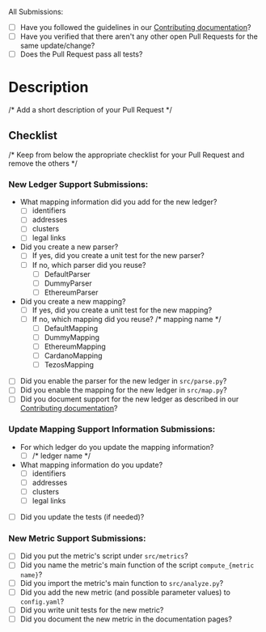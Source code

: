 All Submissions:

* [ ] Have you followed the guidelines in our [Contributing documentation](https://blockchain-technology-lab.github.io/consensus-decentralization/contribute)?
* [ ] Have you verified that there aren't any other open Pull Requests for the same update/change?
* [ ] Does the Pull Request pass all tests?

# Description

/* Add a short description of your Pull Request */

## Checklist

/* Keep from below the appropriate checklist for your Pull Request and remove the others */

### New Ledger Support Submissions:

- What mapping information did you add for the new ledger?
  - [ ] identifiers
  - [ ] addresses
  - [ ] clusters
  - [ ] legal links
- Did you create a new parser?
  - [ ] If yes, did you create a unit test for the new parser?
  - [ ] If no, which parser did you reuse?
    - [ ] DefaultParser
    - [ ] DummyParser
    - [ ] EthereumParser
- Did you create a new mapping?
  - [ ] If yes, did you create a unit test for the new mapping?
  - [ ] If no, which mapping did you reuse? /* mapping name */
    - [ ] DefaultMapping
    - [ ] DummyMapping
    - [ ] EthereumMapping
    - [ ] CardanoMapping
    - [ ] TezosMapping
- [ ] Did you enable the parser for the new ledger in `src/parse.py`?
- [ ] Did you enable the mapping for the new ledger in `src/map.py`?
- [ ] Did you document support for the new ledger as described in our [Contributing documentation](https://blockchain-technology-lab.github.io/consensus-decentralization/contribute)?

### Update Mapping Support Information Submissions:

- For which ledger do you update the mapping information?
  - [ ] /* ledger name */
- What mapping information do you update?
  - [ ] identifiers
  - [ ] addresses
  - [ ] clusters
  - [ ] legal links
- [ ] Did you update the tests (if needed)?

### New Metric Support Submissions:

- [ ] Did you put the metric's script under `src/metrics`?
- [ ] Did you name the metric's main function of the script `compute_{metric name}`?
- [ ] Did you import the metric's main function to `src/analyze.py`?
- [ ] Did you add the new metric (and possible parameter values) to `config.yaml`?
- [ ] Did you write unit tests for the new metric?
- [ ] Did you document the new metric in the documentation pages?
